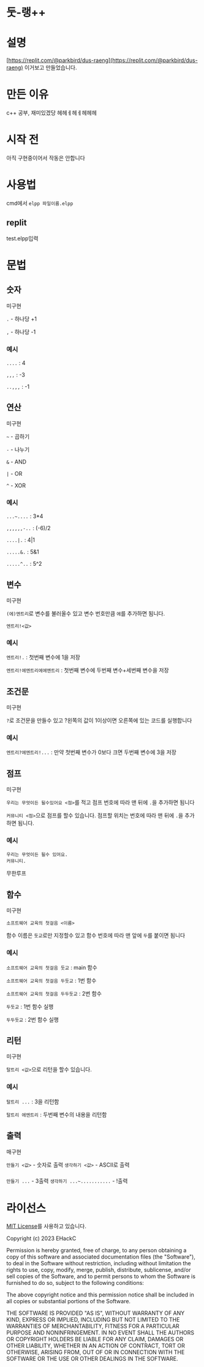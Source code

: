 # 둣-랭++

# 설명
[https://replit.com/@parkbird/dus-raeng](https://replit.com/@parkbird/dus-raeng) 이거보고 만들었습니다.

# 만든 이유
c++ 공부, 재미있겠당 헤헤ㅔ헤ㅔ헤헤헤

# 시작 전
아직 구현중이어서 작동은 안합니다

# 사용법
cmd에서 `elpp 파일이름.elpp`
## replit
test.elpp입력

# 문법

## 숫자
미구현

`.` - 하나당 +1

`,` - 하나당 -1

### 예시
`....` : 4

`,,,` : -3

`..,,,` : -1

## 연산
미구현

`~` - 곱하기

`-` - 나누기

`&` - AND

`|` - OR

`^` - XOR

### 예시
`...~....` : 3*4

`,,,,,,-..` : (-6)/2

`....|.` : 4|1

`.....&.` : 5&1

`.....^..` : 5^2

## 변수
미구현

`(에)엔트리`로 변수를 불러올수 있고 변수 번호만큼 `에`를 추가하면 됨니다.

`엔트리!<값>`

### 예시
`엔트리!.` : 첫번째 변수에 1을 저장

`엔트리!에엔트리에에엔트리` : 첫번째 변수에 두번째 변수+세번째 변수을 저장

## 조건문
미구현

`?`로 조건문을 만들수 있고 ?왼쪽의 값이 1이상이면 오른쪽에 있는 코드를 실행합니다

### 예시
`엔트리?에엔트리!...` : 만약 첫번째 변수가 0보다 크면 두번째 변수에 3을 저장

## 점프
미구현

`우리는 무엇이든 될수있어요 <점>`를 적고 점프 번호에 따라 맨 뒤에 `.`을 추가하면 됨니다

`커뮤니티 <점>`으로 점프를 할수 있습니다. 점프할 위치는 번호에 따라 맨 뒤에 `.`을 추가하면 됨니다.

### 예시
```
우리는 무엇이든 될수 있어요.
커뮤니티.
```
무한루프

## 함수
미구현

```
소프트웨어 교육의 첫걸음 <이름>
```
함수 이름은 `둣교`로만 지정할수 있고 함수 번호에 따라 맨 앞에 `두`를 붙이면 됨니다

### 예시
`소프트웨어 교육의 첫걸음 둣교` : main 함수

`소프트웨어 교육의 첫걸음 두둣교` : 1번 함수

`소프트웨어 교육의 첫걸음 두두둣교` : 2번 함수

`두둣교` : 1번 함수 실행

`두두둣교` : 2번 함수 실행

## 리턴
미구현

`탈트리 <값>`으로 리턴을 할수 있습니다.

### 예시
`탈트리 ...` : 3을 리턴함

`탈트리 에엔트리` : 두번째 변수의 내용을 리턴함

## 출력
매구현

`만들기 <값>` - 숫자로 출력
`생각하기 <값>` - ASCII로 출력

###
`만들기 ...` - 3출력
`생각하기 ...~...........` - !출력

# 라이선스
[MIT License](https://opensource.org/licenses/MIT)를 사용하고 있습니다.

Copyright (c) 2023 EHackC

Permission is hereby granted, free of charge, to any person obtaining a copy
of this software and associated documentation files (the "Software"), to deal
in the Software without restriction, including without limitation the rights
to use, copy, modify, merge, publish, distribute, sublicense, and/or sell
copies of the Software, and to permit persons to whom the Software is
furnished to do so, subject to the following conditions:

The above copyright notice and this permission notice shall be included in all
copies or substantial portions of the Software.

THE SOFTWARE IS PROVIDED "AS IS", WITHOUT WARRANTY OF ANY KIND, EXPRESS OR
IMPLIED, INCLUDING BUT NOT LIMITED TO THE WARRANTIES OF MERCHANTABILITY,
FITNESS FOR A PARTICULAR PURPOSE AND NONINFRINGEMENT. IN NO EVENT SHALL THE
AUTHORS OR COPYRIGHT HOLDERS BE LIABLE FOR ANY CLAIM, DAMAGES OR OTHER
LIABILITY, WHETHER IN AN ACTION OF CONTRACT, TORT OR OTHERWISE, ARISING FROM,
OUT OF OR IN CONNECTION WITH THE SOFTWARE OR THE USE OR OTHER DEALINGS IN THE
SOFTWARE.
